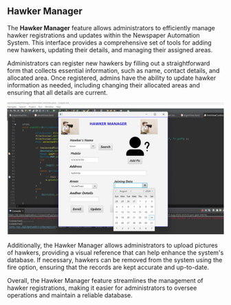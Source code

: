 ## Hawker Manager

The **Hawker Manager** feature allows administrators to efficiently manage hawker registrations and updates within the Newspaper Automation System. This interface provides a comprehensive set of tools for adding new hawkers, updating their details, and managing their assigned areas.

Administrators can register new hawkers by filling out a straightforward form that collects essential information, such as name, contact details, and allocated area. Once registered, admins have the ability to update hawker information as needed, including changing their allocated areas and ensuring that all details are current.

<img src="assets/hawker-manger.png" alt="Paper" width="850"/>

Additionally, the Hawker Manager allows administrators to upload pictures of hawkers, providing a visual reference that can help enhance the system's database. If necessary, hawkers can be removed from the system using the fire option, ensuring that the records are kept accurate and up-to-date.

Overall, the Hawker Manager feature streamlines the management of hawker registrations, making it easier for administrators to oversee operations and maintain a reliable database.
